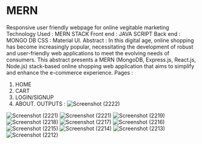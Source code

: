 # MERN
Responsive user friendly webpage for online vegitable marketing
Technology Used : MERN STACK
Front end : JAVA SCRIPT
Back end : MONGO DB
CSS : Material UI.
Abstract :
In this digital age, online shopping has become increasingly popular, necessitating the development of robust and user-friendly web applications to meet the evolving needs of consumers. This abstract presents a MERN (MongoDB, Express.js, React.js, Node.js) stack-based online shopping web application that aims to simplify and enhance the e-commerce experience.
Pages :
1. HOME
2. CART
3. LOGIN/SIGNUP
4. ABOUT.
OUTPUTS :
![Screenshot (2222)](https://github.com/lokeshnagasai/MERN/assets/94046664/16ead764-916b-417b-916e-f62b999c6d2f)

![Screenshot (2221)](https://github.com/lokeshnagasai/MERN/assets/94046664/5fcd8dbd-676e-408f-aebd-e4376dbb2020)
![Screenshot (2221)](https://github.com/lokeshnagasai/MERN/assets/94046664/566b5f77-4960-44eb-ad26-6a1add73a319)
![Screenshot (2219)](https://github.com/lokeshnagasai/MERN/assets/94046664/aa4155e5-448e-4919-942d-afa5c5ce0da0)
![Screenshot (2218)](https://github.com/lokeshnagasai/MERN/assets/94046664/966bb388-c485-4710-bfc7-86c486cea009)
![Screenshot (2217)](https://github.com/lokeshnagasai/MERN/assets/94046664/9b396a1f-cecc-45df-b419-0635d17ce6f9)
![Screenshot (2216)](https://github.com/lokeshnagasai/MERN/assets/94046664/bf7d256a-ae3a-411a-978c-a440210f40bf)
![Screenshot (2215)](https://github.com/lokeshnagasai/MERN/assets/94046664/4ff8b7ab-3fe3-4732-b81d-51e3da542182)
![Screenshot (2214)](https://github.com/lokeshnagasai/MERN/assets/94046664/30565599-3d46-4aab-a8fb-176355b8b737)
![Screenshot (2213)](https://github.com/lokeshnagasai/MERN/assets/94046664/cd438c98-e236-48ac-99d8-3ac0af2e318f)
![Screenshot (2212)](https://github.com/lokeshnagasai/MERN/assets/94046664/b300dd1f-5854-4c8d-9b47-b67c465f1584)
